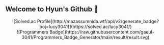 ## Welcome to Hyun's Github 👋

<center> ![Solved.ac Profile](http://mazassumnida.wtf/api/v2/generate_badge?boj=lucy3041)](https://solved.ac/lucy3041/) </center>

<center> ![Programmers Badge](https://raw.githubusercontent.com/gaeul-3041/Programmers_Badge_Generator/main/result/result.svg) </center>




